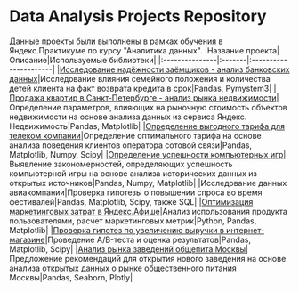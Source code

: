 # Data Analysis Projects Repository
Данные проекты были выполнены в рамках обучения в Яндекс.Практикуме по курсу "Аналитика данных".
|Название проекта|Описание|Используемые библиотеки|
|:---------------|:-------|:----------------------|
|[Исследование надёжности заёмщиков - анализ банковских данных](Issledovanie-nadezhnosty-zaemshikov)|Исследование влияния семейного положения и количества детей клиента на факт возврата кредита в срок|Pandas, Pymystem3|
|[Продажа квартир в Санкт-Петербурге - анализ рынка недвижимости](Prodazha_kvartir_v_Peterburge)|Определение параметров, влияющих на рыночную стоимость объектов недвижимости на основе анализа данных из сервиса Яндекс. Недвижимость|Pandas, Matplotlib|
|[Определение выгодного тарифа для телеком компании](Opredelenie_vygodnogo_tarifa_dlya_telecom_companii)|Определение оптимального тарифа на основе анализа поведения клиентов оператора сотовой связи|Pandas, Matplotlib, Numpy, Scipy|
|[Определение успешности компьютерных игр](Opredelenie-uspeshnosti-kompyuternykh-igr)|Выявление закономерностей, определяющих успешность компьютерной игры на основе анализа исторических данных из открытых источников|Pandas, Numpy, Matplotlib|
|Исследование данных авиакомпании|Проверка гипотезы о повышении спроса во время фестивалей|Pandas, Matplotlib, Scipy, также SQL|
|[Оптимизация маркетинговых затрат в Яндекс.Афише](Optimizatsiya-marketingovykh-zatrat-v-yandex-afishe)|Анализ использования продукта пользователями, расчет маркетинговых метрик|Python, Pandas, Matplotlib|
|[Проверка гипотез по увеличению выручки в интернет-магазине](Proverka-gipotez-po-uvelicheniyu-vyruchki-internet-magazina)|Проведение A/B-теста и оценка результатов|Pandas, Matplotlib, Scipy|
|[Анализ рынка заведений общепита Москвы](Analiz-rynka-zavedeniy-obshepita-Moskvy)|Предложение рекомендаций для открытия нового заведения на основе анализа открытых данных о рынке общественного питания Москвы|Pandas, Seaborn, Plotly|
